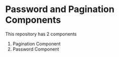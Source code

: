 # Password and Pagination Components

This repository has 2 components 
1. Pagination Component
2. Password Component